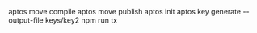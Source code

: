 

aptos move compile
aptos move publish
aptos init
aptos key generate --output-file keys/key2
npm run tx

